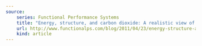 ```yaml
---
source:
    series: Functional Performance Systems
    title: "Energy, structure, and carbon dioxide: A realistic view of the organism"
    url: http://www.functionalps.com/blog/2011/04/23/energy-structure-and-carbon-dioxide-a-realistic-view-of-the-organism/
    kind: article
---
```

